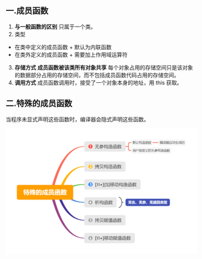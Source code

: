 ## 一.成员函数

1.	**与一般函数的区别** 只属于一个类。
2.	类型
   +	在类中定义的成员函数
     +	默认为内联函数
   +	在类外定义的成员函数
     +	需要加上作用域运算符

3.	**存储方式** **成员函数被该类所有对象共享** 每个对象占用的存储空间只是该对象的数据部分占用的存储空间，而不包括成员函数代码占用的存储空间。
4.	**调用方式** 成员函数调用时，接受了一个对象本身的地址，用 this 获取。



## 二.特殊的成员函数
当程序未显式声明这些函数时，编译器会隐式声明这些函数。

![](../../../images/特殊的成员函数.png)

